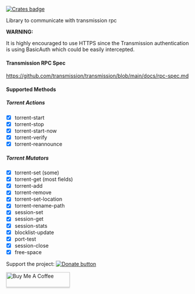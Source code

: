 [![Crates badge](https://badge-cache.kominick.com/crates/v/transmission-rpc.svg?label=transmission-rpc)](https://crates.io/crates/transmission-rpc)

Library to communicate with transmission rpc

**WARNING:**

It is highly encouraged to use HTTPS since the Transmission authentication is
using BasicAuth which could be easily intercepted.

#### Transmission RPC Spec

https://github.com/transmission/transmission/blob/main/docs/rpc-spec.md

#### Supported Methods

##### Torrent Actions

- [X] torrent-start
- [X] torrent-stop
- [X] torrent-start-now
- [X] torrent-verify
- [X] torrent-reannounce

##### Torrent Mutators

- [X] torrent-set (some)
- [X] torrent-get (most fields)
- [X] torrent-add
- [X] torrent-remove
- [X] torrent-set-location
- [X] torrent-rename-path
- [X] session-set
- [X] session-get
- [X] session-stats
- [X] blocklist-update
- [X] port-test
- [X] session-close
- [X] free-space

Support the project: [![Donate button](https://www.paypalobjects.com/en_US/DK/i/btn/btn_donateCC_LG.gif)](https://www.paypal.com/cgi-bin/webscr?cmd=_s-xclick&hosted_button_id=H337RKJSC4YG4&source=url)

<a href="https://www.buymeacoffee.com/j0rsa" target="_blank"><img src="https://www.buymeacoffee.com/assets/img/custom_images/orange_img.png" alt="Buy Me A Coffee" style="height: 41px !important;width: 174px !important;box-shadow: 0px 3px 2px 0px rgba(190, 190, 190, 0.5) !important;-webkit-box-shadow: 0px 3px 2px 0px rgba(190, 190, 190, 0.5) !important;" ></a>
